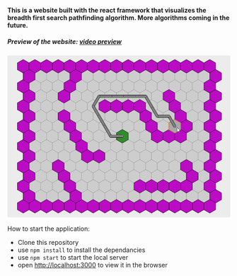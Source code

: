 **This is a website built with the react framework that visualizes the breadth first search pathfinding algorithm. More algorithms coming in the future.**

##### Preview of the website: [video preview](https://streamable.com/7dwud1)
![preview](/public/preview.png)

How to start the application:
 * Clone this repository
 * use `npm install` to install the dependancies
 * use `npm start` to start the local server
 * open [http://localhost:3000](http://localhost:3000) to view it in the browser
